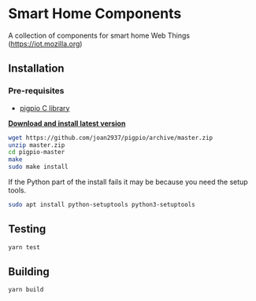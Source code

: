 # Smart Home Components

A collection of components for smart home Web Things (https://iot.mozilla.org)

## Installation

### Pre-requisites

* [pigpio C library](https://github.com/joan2937/pigpio)

**[Download and install latest version](http://abyz.me.uk/rpi/pigpio/download.html)**

```sh
wget https://github.com/joan2937/pigpio/archive/master.zip
unzip master.zip
cd pigpio-master
make
sudo make install
```

If the Python part of the install fails it may be because you need the setup tools.

```sh
sudo apt install python-setuptools python3-setuptools
```

## Testing

```sh
yarn test
```

## Building

```sh
yarn build
```
